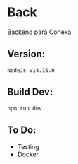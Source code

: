 # Back
 Backend para Conexa

## Version:
    NodeJs V14.16.0

## Build Dev:
    npm run dev

## To Do:
- Testing
- Docker
